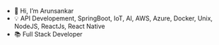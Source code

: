 - 👋 Hi, I’m Arunsankar
- 💡 API Developement, SpringBoot, IoT, AI, AWS, Azure, Docker, Unix, NodeJS, ReactJs, React Native
- 📚 Full Stack Developer

<!---
arunsankar172/arunsankar172 is a ✨ special ✨ repository because its `README.md` (this file) appears on your GitHub profile.
You can click the Preview link to take a look at your changes.
--->

